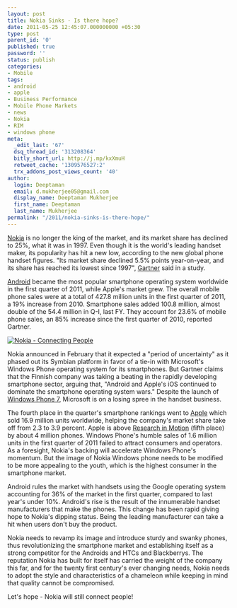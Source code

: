 ```yaml
---
layout: post
title: Nokia Sinks - Is there hope?
date: 2011-05-25 12:45:07.000000000 +05:30
type: post
parent_id: '0'
published: true
password: ''
status: publish
categories:
- Mobile
tags:
- android
- apple
- Business Performance
- Mobile Phone Markets
- news
- Nokia
- RIM
- windows phone
meta:
  _edit_last: '67'
  dsq_thread_id: '313208364'
  bitly_short_url: http://j.mp/kxXmuH
  retweet_cache: '1309576527:2'
  trx_addons_post_views_count: '40'
author:
  login: Deeptaman
  email: d.mukherjee05@gmail.com
  display_name: Deeptaman Mukherjee
  first_name: Deeptaman
  last_name: Mukherjee
permalink: "/2011/nokia-sinks-is-there-hope/"
---
```

<p><a href="http://www.nokia.com/">Nokia</a> is no longer the king of the market, and its market share has declined to 25%, what it was in 1997. Even though it is the world's leading handset maker, its popularity has hit a new low, according to the new global phone handset figures. "Its market share declined 5.5% points year-on-year, and its share has reached its lowest since 1997", <a href="http://www.gartner.com/it/page.jsp?id=1689814">Gartner</a> said in a study.</p>
<p><a href="http://www.android.com/">Android</a> became the most popular smartphone operating system worldwide in the first quarter of 2011, while Apple's market grew. The overall mobile phone sales were at a total of 427.8 million units in the first quarter of 2011, a 19% increase from 2010. Smartphone sales added 100.8 million, almost double of the 54.4 million in Q-I, last FY. They account for 23.6% of mobile phone sales, an 85% increase since the first quarter of 2010, reported Gartner.</p>
<p><!--more--></p>
<p><a href="http://www.nokia.com/"><img src="/static/2011/05/nokia-logo.png" alt="Nokia - Connecting People" class="alignright" /></a></p>
<p>Nokia announced in February that it expected a "period of uncertainty" as it phased out its Symbian platform in favor of a tie-in with Microsoft's Windows Phone operating system for its smartphones. But Gartner claims that the Finnish company was taking a beating in the rapidly developing smartphone sector, arguing that, "Android and Apple's iOS continued to dominate the smartphone operating system wars." Despite the launch of <a href="http://www.microsoft.com/windowsmobile/en-in/default.mspx">Windows Phone 7</a>, Microsoft is on a losing spree in the handset business.</p>
<p>The fourth place in the quarter's smartphone rankings went to <a href="http://www.apple.com/iphone/">Apple</a> which sold 16.9 million units worldwide, helping the company's market share take off from 2.3 to 3.9 percent. Apple is above <a href="http://www.rim.com/">Research in Motion</a> (fifth place) by about 4 million phones. Windows Phone's humble sales of 1.6 million units in the first quarter of 2011 failed to attract consumers and operators. As a foresight, Nokia's backing will accelerate Windows Phone's momentum. But the image of Nokia Windows phone needs to be modified to be more appealing to the youth, which is the highest consumer in the smartphone market. </p>
<p>Android rules the market with handsets using the Google operating system accounting for 36% of the market in the first quarter, compared to last year's under 10%. Android's rise is the result of the innumerable handset manufacturers that make the phones. This change has been rapid giving hope to Nokia's dipping status. Being the leading manufacturer can take a hit when users don't buy the product. </p>
<p>Nokia needs to revamp its image and introduce sturdy and swanky phones, thus revolutionizing the smartphone market and establishing itself as a strong competitor for the Androids and HTCs and Blackberrys. The reputation Nokia has built for itself has carried the weight of the company this far, and for the twenty first century's ever changing needs, Nokia needs to adopt the style and characteristics of a chameleon while keeping in mind that quality cannot be compromised. </p>
<p>Let's hope - Nokia will still connect people!</p>

